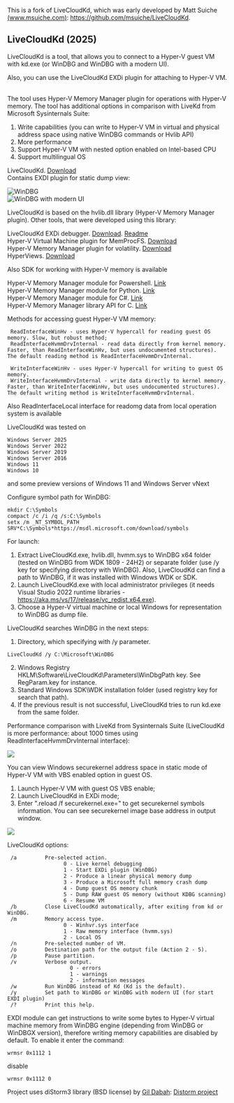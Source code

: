 This is a fork of LiveCloudKd, which was early developed by Matt Suiche [(www.msuiche.com)](https://www.msuiche.com): https://github.com/msuiche/LiveCloudKd.

## LiveCloudKd (2025)

LiveCloudKd is a tool, that allows you to connect to a Hyper-V guest VM with kd.exe (or WinDBG and WinDBG with a modern UI). 

Also, you can use the LiveCloudKd EXDi plugin for attaching to Hyper-V VM.  

The tool uses Hyper-V Memory Manager plugin for operations with Hyper-V memory.
The tool has additional options in comparison with LiveKd from Microsoft Sysinternals Suite:

1. Write capabilities (you can write to Hyper-V VM in virtual and physical address space using native WinDBG commands or Hvlib API)
2. More performance
3. Support Hyper-V VM with nested option enabled on Intel-based CPU
4. Support multilingual OS

LiveCloudKd. [Download](https://github.com/gerhart01/LiveCloudKd/releases/download/v2.8.5.20250209/LiveCloudKd.v2.8.5.20250209-release.zip)  
Contains EXDI plugin for static dump view:    

![WinDBG](images/image01.png)  
![WinDBG with modern UI](images/image02.png)  

LiveCloudKd is based on the hvlib.dll library (Hyper-V Memory Manager plugin). Other tools, that were developed using this library:

LiveCloudKd EXDi debugger. [Download](https://github.com/gerhart01/LiveCloudKd/releases/download/v1.0.22021109/LiveCloudKd.EXDi.debugger.v1.0.22021109.zip). [Readme](https://github.com/gerhart01/LiveCloudKd/blob/master/ExdiKdSample/LiveDebugging.md)  
Hyper-V Virtual Machine plugin for MemProcFS. [Download](https://github.com/gerhart01/LiveCloudKd/releases/download/v1.5.20241221/leechcore_hyperv_plugin_21.12.2024.zip)  
Hyper-V Memory Manager plugin for volatility. [Download](https://github.com/gerhart01/Hyper-V-Tools/releases/download/v1.0.20240427/Hyper-V.Memory.Manager.plugin.for.volatility.v1.0.20240427.zip)  
HyperViews. [Download](https://github.com/gerhart01/Hyper-V-Tools/tree/main/HyperViews)  

Also SDK for working with Hyper-V memory is available  

Hyper-V Memory Manager module for Powershell. [Link](https://github.com/gerhart01/Hyper-V-Tools/tree/main/HvlibPowershell)  
Hyper-V Memory Manager module for Python. [Link](https://github.com/gerhart01/LiveCloudKd/tree/master/LiveCloudKdPy)  
Hyper-V Memory Manager module for C#. [Link](https://github.com/gerhart01/LiveCloudKd/tree/master/hvlibdotnet)  
Hyper-V Memory Manager library API for C. [Link](https://github.com/gerhart01/LiveCloudKd/tree/master/LiveCloudKdSdk)  

Methods for accessing guest Hyper-V VM memory: 
```
 ReadInterfaceWinHv - uses Hyper-V hypercall for reading guest OS memory. Slow, but robust method; 
 ReadInterfaceHvmmDrvInternal - read data directly from kernel memory. Faster, than ReadInterfaceWinHv, but uses undocumented structures). The default reading method is ReadInterfaceHvmmDrvInternal.

 WriteInterfaceWinHv - uses Hyper-V hypercall for writing to guest OS memory.
 WriteInterfaceHvmmDrvInternal - write data directly to kernel memory. Faster, than WriteInterfaceWinHv, but uses undocumented structures). The default writing method is WriteInterfaceHvmmDrvInternal.
```
Also ReadInterfaceLocal interface for readomg data from local operation system is available  

LiveCloudKd was tested on 
```
Windows Server 2025
Windows Server 2022 
Windows Server 2019  
Windows Server 2016 
Windows 11
Windows 10
```

and some preview versions of Windows 11 and Windows Server vNext

Configure symbol path for WinDBG:

``` 
mkdir C:\Symbols
compact /c /i /q /s:C:\Symbols
setx /m _NT_SYMBOL_PATH SRV*C:\Symbols*https://msdl.microsoft.com/download/symbols
```

For launch:

1. Extract LiveCloudKd.exe, hvlib.dll, hvmm.sys to WinDBG x64 folder (tested on WinDBG from WDK 1809 - 24H2) or separate folder (use /y key for specifying directory with WinDBG). 
    Also, LiveCloudKd can find a path to WinDBG, if it was installed with Windows WDK or SDK.
2. Launch LiveCloudKd.exe with local administrator privileges (it needs Visual Studio 2022 runtime libraries - https://aka.ms/vs/17/release/vc_redist.x64.exe).
3. Choose a Hyper-V virtual machine or local Windows for representation to WinDBG as dump file.  

LiveCloudKd searches WinDBG in the next steps:

1. Directory, which specifying with /y parameter.

```
LiveCloudKd /y C:\Microsoft\WinDBG
```
2. Windows Registry HKLM\Software\LiveCloudKd\Parameters\WinDbgPath key. See RegParam.key for instance. 
3. Standard Windows SDK\WDK installation folder (used registry key for search that path).
4. If the previous result is not successful, LiveCloudKd tries to run kd.exe from the same folder.

Performance comparison with LiveKd from Sysinternals Suite (LiveCloudKd is more performance: about 1000 times using ReadInterfaceHvmmDrvInternal interface):

![](images/image03.png)

You can view Windows securekernel address space in static mode of Hyper-V VM with VBS enabled option in guest OS.

1. Launch Hyper-V VM with guest OS VBS enable;
2. Launch LiveCloudKd in EXDi mode;
3. Enter ".reload /f securekernel.exe=<addr>" to get securekernel symbols information. You can see securekernel image base address in output window.

![](images/image04.png)

LiveCloudKd options:

``` 
 /a         Pre-selected action.
                  0 - Live kernel debugging
                  1 - Start EXDi plugin (WinDBG)
                  2 - Produce a linear physical memory dump
                  3 - Produce a Microsoft full memory crash dump
                  4 - Dump guest OS memory chunk
                  5 - Dump RAW guest OS memory (without KDBG scanning)
                  6 - Resume VM
 /b         Close LiveCloudKd automatically, after exiting from kd or WinDBG.
 /m         Memory access type.
                  0 - Winhvr.sys interface
                  1 - Raw memory interface (hvmm.sys)
                  2 - Local OS
 /n         Pre-selected number of VM.
 /o         Destination path for the output file (Action 2 - 5).
 /p         Pause partition.
 /v         Verbose output.
                    0 - errors
                    1 - warnings
                    2 - information messages
 /w         Run WinDBG instead of Kd (Kd is the default).
 /y         Set path to WinDBG or WinDBG with modern UI (for start EXDI plugin)
 /?         Print this help.
``` 

EXDI module can get instructions to write some bytes to Hyper-V virtual machine memory from WinDBG engine (depending from WinDBG or WinDBGX version), therefore writing memory capabilities are disabled by default.
To enable it enter the command:

```
wrmsr 0x1112 1
```

disable
```
wrmsr 0x1112 0
```

Project uses diStorm3 library (BSD license) by [Gil Dabah](https://x.com/_arkon): [Distorm project](https://github.com/gdabah/distorm)

